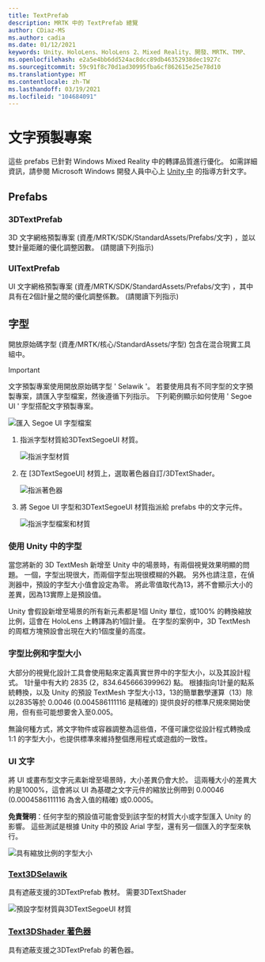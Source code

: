 ```yaml
---
title: TextPrefab
description: MRTK 中的 TextPrefab 總覽
author: CDiaz-MS
ms.author: cadia
ms.date: 01/12/2021
keywords: Unity、HoloLens、HoloLens 2、Mixed Reality、開發、MRTK、TMP、
ms.openlocfilehash: e2a5e4bb6dd524ac8dcc89db46352938dec1927c
ms.sourcegitcommit: 59c91f8c70d1ad30995fba6cf862615e25e78d10
ms.translationtype: MT
ms.contentlocale: zh-TW
ms.lasthandoff: 03/19/2021
ms.locfileid: "104684091"
---
```

# <a name="text-prefab"></a>文字預製專案

這些 prefabs 已針對 Windows Mixed Reality 中的轉譯品質進行優化。 如需詳細資訊，請參閱 Microsoft Windows 開發人員中心上 [Unity 中](https://docs.microsoft.com/windows/mixed-reality/text-in-unity) 的指導方針文字。

## <a name="prefabs"></a>Prefabs

### <a name="3dtextprefab"></a>3DTextPrefab

3D 文字網格預製專案 (資產/MRTK/SDK/StandardAssets/Prefabs/文字) ，並以雙計量距離的優化調整因數。  (請閱讀下列指示) 

### <a name="uitextprefab"></a>UITextPrefab

UI 文字網格預製專案 (資產/MRTK/SDK/StandardAssets/Prefabs/文字) ，其中具有在2個計量之間的優化調整係數。  (請閱讀下列指示) 

## <a name="fonts"></a>字型

開放原始碼字型 (資產/MRTK/核心/StandardAssets/字型) 包含在混合現實工具組中。

> [!IMPORTANT]
> 文字預製專案使用開放原始碼字型 ' Selawik '。 若要使用具有不同字型的文字預製專案，請匯入字型檔案，然後遵循下列指示。 下列範例顯示如何使用 ' Segoe UI ' 字型搭配文字預製專案。

![匯入 Segoe UI 字型檔案](images/text-prefab/TextPrefabInstructions01.png)

1. 指派字型材質給3DTextSegoeUI 材質。

    ![指派字型材質](images/text-prefab/TextPrefabInstructions02.png)

1. 在 [3DTextSegoeUI] 材質上，選取著色器自訂/3DTextShader。

    ![指派著色器](images/text-prefab/TextPrefabInstructions03.png)

1. 將 Segoe UI 字型和3DTextSegoeUI 材質指派給 prefabs 中的文字元件。

    ![指派字型檔案和材質](images/text-prefab/TextPrefabInstructions04.png)

### <a name="working-with-fonts-in-unity"></a>使用 Unity 中的字型

當您將新的 3D TextMesh 新增至 Unity 中的場景時，有兩個視覺效果明顯的問題。 一個，字型出現很大，而兩個字型出現很模糊的外觀。 另外也請注意，在偵測器中，預設的字型大小值會設定為零。 將此零值取代為13，將不會顯示大小的差異，因為13實際上是預設值。

Unity 會假設新增至場景的所有新元素都是1個 Unity 單位，或100% 的轉換縮放比例，這會在 HoloLens 上轉譯為約1個計量。 在字型的案例中，3D TextMesh 的周框方塊預設會出現在大約1個度量的高度。

### <a name="font-scale-and-font-sizes"></a>字型比例和字型大小

大部分的視覺化設計工具會使用點來定義真實世界中的字型大小，以及其設計程式。 1計量中有大約 2835 (2，834.645666399962) 點。 根據指向1計量的點系統轉換，以及 Unity 的預設 TextMesh 字型大小13，13的簡單數學運算（13）除以2835等於 0.0046 (0.004586111116 是精確的) 提供良好的標準尺規來開始使用，但有些可能想要舍入至0.005。

無論何種方式，將文字物件或容器調整為這些值，不僅可讓您從設計程式轉換成1:1 的字型大小，也提供標準來維持整個應用程式或遊戲的一致性。

### <a name="ui-text"></a>UI 文字

將 UI 或畫布型文字元素新增至場景時，大小差異仍會大於。 這兩種大小的差異大約是1000%，這會將以 UI 為基礎之文字元件的縮放比例帶到 0.00046 (0.0004586111116 為舍入值的精確) 或0.0005。

**免責聲明**：任何字型的預設值可能會受到該字型的材質大小或字型匯入 Unity 的影響。 這些測試是根據 Unity 中的預設 Arial 字型，還有另一個匯入的字型來執行。

![具有縮放比例的字型大小](images/text-prefab/TextPrefabInstructions07.png)

### <a name="text3dselawikmat"></a>[Text3DSelawik](https://github.com/microsoft/MixedRealityToolkit-Unity/tree/mrtk_development/Assets/MRTK/Core/StandardAssets/Materials)

具有遮蔽支援的3DTextPrefab 教材。 需要3DTextShader

![預設字型材質與3DTextSegoeUI 材質](images/text-prefab/TextPrefabInstructions06.png)

### <a name="text3dshadershader"></a>[Text3DShader 著色器](https://github.com/microsoft/MixedRealityToolkit-Unity/tree/mrtk_development/Assets/MRTK/Core/StandardAssets/Shaders)

具有遮蔽支援之3DTextPrefab 的著色器。
